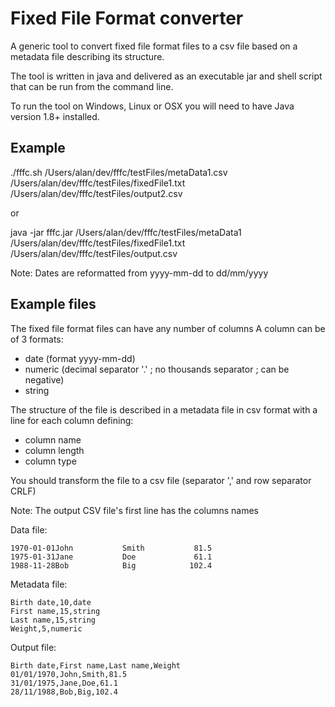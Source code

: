 # Fixed File Format converter

A generic tool to convert fixed file format files to a csv file based on a metadata file describing its structure.

The tool is written in java and delivered as an executable jar and shell script that can be run from the command line.

To run the tool on Windows, Linux or OSX you will need to have Java version 1.8+ installed.

## Example

./fffc.sh /Users/alan/dev/fffc/testFiles/metaData1.csv /Users/alan/dev/fffc/testFiles/fixedFile1.txt /Users/alan/dev/fffc/testFiles/output2.csv

or

java -jar fffc.jar /Users/alan/dev/fffc/testFiles/metaData1 /Users/alan/dev/fffc/testFiles/fixedFile1.txt /Users/alan/dev/fffc/testFiles/output.csv

Note: Dates are reformatted from yyyy-mm-dd to dd/mm/yyyy

## Example files

The fixed file format files can have any number of columns
A column can be of 3 formats:
* date (format yyyy-mm-dd)
* numeric (decimal separator '.' ; no thousands separator ; can be negative)
* string

The structure of the file is described in a metadata file in csv format with a line for each column defining:
* column name
* column length
* column type


You should transform the file to a csv file (separator ',' and row separator CRLF)

Note: The output CSV file's first line has the columns names

Data file:
```
1970-01-01John           Smith           81.5
1975-01-31Jane           Doe             61.1
1988-11-28Bob            Big            102.4
```

Metadata file:
```
Birth date,10,date
First name,15,string
Last name,15,string
Weight,5,numeric
```

Output file:
```
Birth date,First name,Last name,Weight
01/01/1970,John,Smith,81.5
31/01/1975,Jane,Doe,61.1
28/11/1988,Bob,Big,102.4
```

